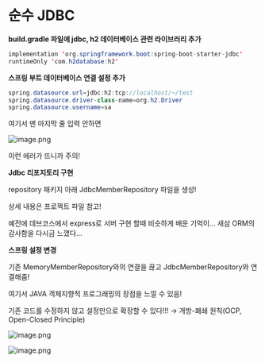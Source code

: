 # 순수 JDBC

**build.gradle 파일에 jdbc, h2 데이터베이스 관련 라이브러리 추가**

```java
implementation 'org.springframework.boot:spring-boot-starter-jdbc'
runtimeOnly 'com.h2database:h2'
```

**스프링 부트 데이터베이스 연결 설정 추가**

```java
spring.datasource.url=jdbc:h2:tcp://localhost/~/test
spring.datasource.driver-class-name=org.h2.Driver
spring.datasource.username=sa
```

여기서 맨 마지막 줄 입력 안하면 

![image.png](attachment:b7b66d4a-f7e7-4cc0-86be-0603eb698122:image.png)

이런 에러가 뜨니까 주의!

**Jdbc 리포지토리 구현**

repository 패키지 아래 JdbcMemberRepository 파일을 생성!

상세 내용은 프로젝트 파일 참고!

예전에 데브코스에서 express로 서버 구현 할때 비슷하게 배운 기억이… 새삼  ORM의 감사함을 다시금 느꼈다…

**스프링 설정 변경**

기존 MemoryMemberRepository와의 연결을 끊고 JdbcMemberRepository와 연결해줌!

여기서 JAVA 객체지향적 프로그래밍의 장점을 느낄 수 있음!

기존 코드를 수정하지 않고 설정만으로 확장할 수 있다!!! → 개방-폐쇄 원칙(OCP, Open-Closed Principle)

![image.png](attachment:ee59a9df-166c-4f1d-90ce-a1df2457f406:image.png)

![image.png](attachment:d24132aa-011c-4cff-97f7-7c2256a88afe:image.png)